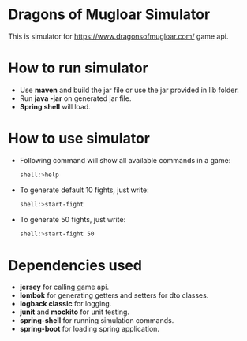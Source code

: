 # Dragons of Mugloar Simulator

This is simulator for https://www.dragonsofmugloar.com/ game api. 

# How to run simulator

  - Use **maven** and build the jar file or use the jar provided in lib folder.
  - Run **java -jar** on generated jar file. 
  - **Spring shell** will load.
  
# How to use simulator
  - Following command will show all available commands in a game:
    ```sh
    shell:>help
     ```
  - To generate default 10 fights, just write:
    ```sh
    shell:>start-fight
     ```
  - To generate 50 fights, just write:
    ```sh
    shell:>start-fight 50 
    ```
# Dependencies used
 *  **jersey** for calling game api.
 *  **lombok** for generating getters and setters for dto classes.
 *  **logback classic** for logging.
 *  **junit** and **mockito** for unit testing.
 *  **spring-shell** for running simulation commands.
 *  **spring-boot** for loading spring application.